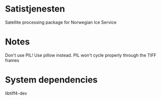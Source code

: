 # Satistjenesten
Satellite processing package for Norwegian Ice Service

Notes
=====
Don't use PIL! Use pillow instead. PIL won't cycle properly through the TIFF frames


System dependencies
===================

libtiff4-dev
